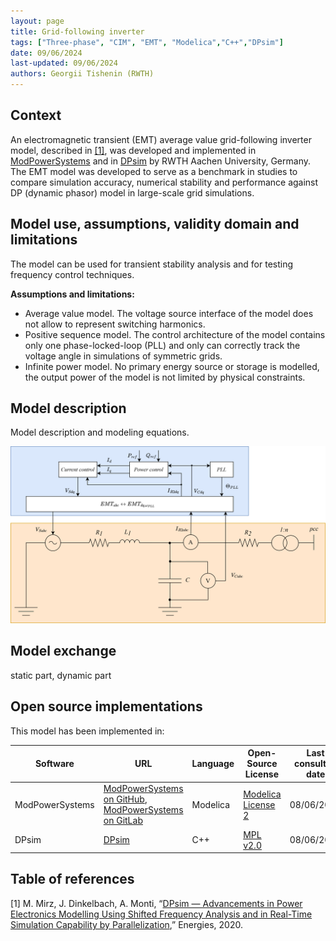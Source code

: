 ```yaml
---
layout: page 
title: Grid-following inverter
tags: ["Three-phase", "CIM", "EMT", "Modelica","C++","DPsim"] 
date: 09/06/2024 
last-updated: 09/06/2024
authors: Georgii Tishenin (RWTH)
---
```


## Context

An electromagnetic transient (EMT) average value grid-following inverter model, described in [[1]](#1), was developed and implemented in [ModPowerSystems](https://git.rwth-aachen.de/acs/public/simulation/modpowersystems) and in [DPsim](https://github.com/sogno-platform/dpsim) by RWTH Aachen University, Germany. The EMT model was developed to serve as a benchmark in studies to compare simulation accuracy, numerical stability and performance against DP (dynamic phasor) model in large-scale grid simulations.

## Model use, assumptions, validity domain and limitations

The model can be used for transient stability analysis and for testing frequency control techniques.

**Assumptions and limitations:**
 - Average value model. The voltage source interface of the model does not allow to represent switching harmonics.
 - Positive sequence model. The control architecture of the model contains only one phase-locked-loop (PLL) and only can correctly track the voltage angle in simulations of symmetric grids.
 - Infinite power model. No primary energy source or storage is modelled, the output power of the model is not limited by physical constraints.

## Model description

Model description and modeling equations.

![Grid-following inverter diagram](images\average_grid_following_inverter.svg "Grid-following inverter diagram")

## Model exchange
static part, dynamic part


## Open source implementations

This model has been implemented in:

| Software      | URL | Language | Open-Source License | Last consulted date | Comments |
| --------------| --- | --------- | ------------------- |------------------- | -------- |
| ModPowerSystems | [ModPowerSystems on GitHub](https://github.com/ModPowerSystems/ModPowerSystems), [ModPowerSystems on GitLab](https://git.rwth-aachen.de/acs/public/simulation/modpowersystems)  | Modelica | [Modelica License 2](https://modelica.org/licenses/ModelicaLicense2)  | 08/06/2024 | - |
| DPsim | [DPsim](https://github.com/sogno-platform/dpsim)  | C++ | [MPL v2.0](https://www.mozilla.org/en-US/MPL/2.0/)  | 08/06/2024 | - |

## Table of references
<a id="1">[1]</a>  M. Mirz, J. Dinkelbach, A. Monti, “[DPsim — Advancements in Power Electronics Modelling Using Shifted Frequency Analysis and in Real-Time Simulation Capability by Parallelization](https://www.mdpi.com/1996-1073/13/15/3879),” Energies, 2020.
